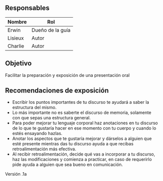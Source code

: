 ## Responsables
| Nombre  | Rol   |
|---------|-------|
| Erwin  | Dueño de la guía |
| Lisieux | Autor |
| Charlie     | Autor |
## Objetivo
Facilitar la preparación y exposición de una presentación oral

## Recomendaciones de exposición
* Escribir los puntos importantes de tu discurso te ayudará a saber la estructura del mismo.
* Lo más importante no es saberte el discurso de memoria, solamente con que sepas una estructura general.
* Para poder mejorar tu lenguaje corporal haz anotaciones en tu discurso de lo que te gustaría hacer en ese momento con tu cuerpo y cuando lo estés ensayando hazlas.
* Anotar los aspectos que te gustaría mejorar y dárselos a alguien que esté presente mientras das tu discurso ayuda a que recibas retroalimentación más efectiva.
* Al recibir retroalimentación, decide qué vas a incorporar a tu discurso, haz las modificaciones y comienza a practicar, en caso de requerirlo pide ayuda a alguien que sea bueno en comunicación.

Versión .1a
